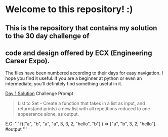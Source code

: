 # Welcome to this repository! :)

## This is the repository that contains my solution to the 30 day challenge of
## code and design offered by ECX (Engineering Career Expo). 

The files have been numbered according to their days for easy navigation. I hope you find
it useful. If you are a beginner at python or even an intermediate, you'll  definitely
find something useful in it.

[Day 1 Solution](./day1.py)
Challenge Prompt
> List to Set - Create a function that takes in a list as input, and returns(and prints) a new list with all repetitions reduced to one appearance alone, as output.


E.G:
'''
f(["a", "b", "a", "a", 3, 3, 2, "hello", "b"] ) => ["a", "b", 3, 2, "hello"]. #output
'''
